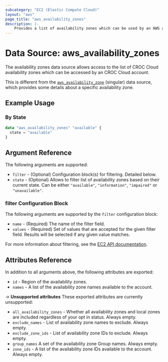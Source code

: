 ```yaml
---
subcategory: "EC2 (Elastic Compute Cloud)"
layout: "aws"
page_title: "aws_availability_zones"
description: |-
    Provides a list of availability zones which can be used by an AWS account.
---
```


# Data Source: aws_availability_zones

The availability zones data source allows access to the list of CROC Cloud
availability zones which can be accessed by an CROC Cloud account.

This is different from the [`aws_availability_zone`][tf-availability-zone] (singular) data source,
which provides some details about a specific availability zone.

[tf-availability-zone]: availability_zone.html

## Example Usage

### By State

```terraform
data "aws_availability_zones" "available" {
  state = "available"
}
```


## Argument Reference

The following arguments are supported:

* `filter` - (Optional) Configuration block(s) for filtering. Detailed below.
* `state` - (Optional) Allows to filter list of availability zones based on their
current state. Can be either `"available"`, `"information"`, `"impaired"` or
`"unavailable"`.

### filter Configuration Block

The following arguments are supported by the `filter` configuration block:

* `name` - (Required) The name of the filter field.
* `values` - (Required) Set of values that are accepted for the given filter field. Results will be selected if any given value matches.

For more information about filtering, see the [EC2 API documentation][describe-azs].

[describe-azs]: https://docs.cloud.croc.ru/en/api/ec2/placements/DescribeAvailabilityZones.html

## Attributes Reference

In addition to all arguments above, the following attributes are exported:

* `id` - Region of the availability zones.
* `names` - A list of the availability zone names available to the account.

->  **Unsupported attributes**
These exported attributes are currently unsupported:

* `all_availability_zones` - Whether all availability zones and local zones are included regardless of your opt in status. Always empty.
* `exclude_names` - List of availability zone names to exclude. Always empty.
* `exclude_zone_ids` - List of availability zone IDs to exclude. Always empty.
* `group_names` A set of the availability zone Group names. Always empty.
* `zone_ids` - A list of the availability zone IDs available to the account. Always empty.
